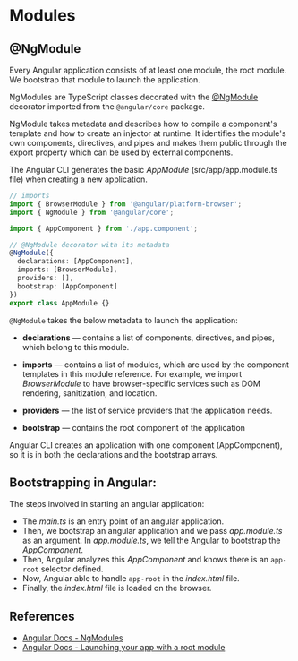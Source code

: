 # Modules
## @NgModule

Every Angular application consists of at least one module, the root module. We bootstrap that module to launch the application.

NgModules are TypeScript classes decorated with the [@NgModule](https://angular.io/api/forms/NgModel) decorator imported from the `@angular/core` package.

NgModule takes metadata and describes how to compile a component's template and how to create an injector at runtime. It identifies the module's own components, directives, and pipes and makes them public through the export property which can be used by external components.

The Angular CLI generates the basic *AppModule* (src/app/app.module.ts file) when creating a new application.

```typescript
// imports
import { BrowserModule } from '@angular/platform-browser';
import { NgModule } from '@angular/core';

import { AppComponent } from './app.component';

// @NgModule decorator with its metadata
@NgModule({
  declarations: [AppComponent],
  imports: [BrowserModule],
  providers: [],
  bootstrap: [AppComponent]
})
export class AppModule {}
```

`@NgModule` takes the below metadata to launch the application:

* **declarations** —  contains a list of components, directives, and pipes, which belong to this module. 

* **imports** —  contains a list of modules, which are used by the component templates in this module reference.  For example, we import *BrowserModule* to have browser-specific services such as DOM rendering, sanitization, and location. 

* **providers** — the list of service providers that the application needs.

* **bootstrap** — contains the root component of the application

Angular CLI creates an application with one component (AppComponent), so it is in both the declarations and the bootstrap arrays.

## Bootstrapping in Angular:

The steps involved in starting an angular application:

* The *main.ts* is an entry point of an angular application.
* Then, we bootstrap an angular application and we pass *app.module.ts* as an argument. In *app.module.ts*, we tell the Angular to bootstrap the *AppComponent*.
* Then, Angular analyzes this *AppComponent* and knows there is an `app-root` selector defined.
* Now, Angular able to handle `app-root` in the *index.html* file.
* Finally, the *index.html* file is loaded on the browser.

## References

* [Angular Docs - NgModules](https://angular.io/guide/ngmodules)
* [Angular Docs - Launching your app with a root module](https://angular.io/guide/bootstrapping)
